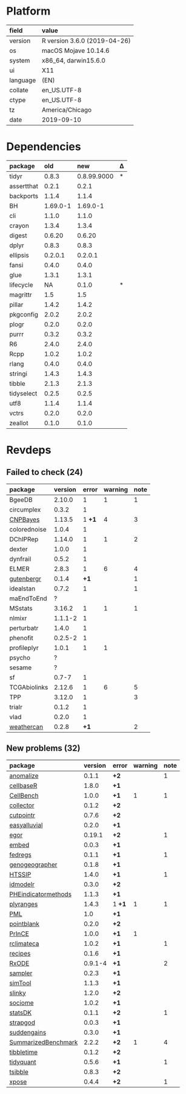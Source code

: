 # Platform

|field    |value                        |
|:--------|:----------------------------|
|version  |R version 3.6.0 (2019-04-26) |
|os       |macOS Mojave 10.14.6         |
|system   |x86_64, darwin15.6.0         |
|ui       |X11                          |
|language |(EN)                         |
|collate  |en_US.UTF-8                  |
|ctype    |en_US.UTF-8                  |
|tz       |America/Chicago              |
|date     |2019-09-10                   |

# Dependencies

|package    |old      |new         |Δ  |
|:----------|:--------|:-----------|:--|
|tidyr      |0.8.3    |0.8.99.9000 |*  |
|assertthat |0.2.1    |0.2.1       |   |
|backports  |1.1.4    |1.1.4       |   |
|BH         |1.69.0-1 |1.69.0-1    |   |
|cli        |1.1.0    |1.1.0       |   |
|crayon     |1.3.4    |1.3.4       |   |
|digest     |0.6.20   |0.6.20      |   |
|dplyr      |0.8.3    |0.8.3       |   |
|ellipsis   |0.2.0.1  |0.2.0.1     |   |
|fansi      |0.4.0    |0.4.0       |   |
|glue       |1.3.1    |1.3.1       |   |
|lifecycle  |NA       |0.1.0       |*  |
|magrittr   |1.5      |1.5         |   |
|pillar     |1.4.2    |1.4.2       |   |
|pkgconfig  |2.0.2    |2.0.2       |   |
|plogr      |0.2.0    |0.2.0       |   |
|purrr      |0.3.2    |0.3.2       |   |
|R6         |2.4.0    |2.4.0       |   |
|Rcpp       |1.0.2    |1.0.2       |   |
|rlang      |0.4.0    |0.4.0       |   |
|stringi    |1.4.3    |1.4.3       |   |
|tibble     |2.1.3    |2.1.3       |   |
|tidyselect |0.2.5    |0.2.5       |   |
|utf8       |1.1.4    |1.1.4       |   |
|vctrs      |0.2.0    |0.2.0       |   |
|zeallot    |0.1.0    |0.1.0       |   |

# Revdeps

## Failed to check (24)

|package                              |version |error    |warning |note |
|:------------------------------------|:-------|:--------|:-------|:----|
|BgeeDB                               |2.10.0  |1        |1       |1    |
|circumplex                           |0.3.2   |1        |        |     |
|[CNPBayes](failures.md#cnpbayes)     |1.13.5  |1 __+1__ |4       |3    |
|colorednoise                         |1.0.4   |1        |        |     |
|DChIPRep                             |1.14.0  |1        |1       |2    |
|dexter                               |1.0.0   |1        |        |     |
|dynfrail                             |0.5.2   |1        |        |     |
|ELMER                                |2.8.3   |1        |6       |4    |
|[gutenbergr](failures.md#gutenbergr) |0.1.4   |__+1__   |        |1    |
|idealstan                            |0.7.2   |1        |        |1    |
|maEndToEnd                           |?       |         |        |     |
|MSstats                              |3.16.2  |1        |1       |1    |
|nlmixr                               |1.1.1-2 |1        |        |     |
|perturbatr                           |1.4.0   |1        |        |     |
|phenofit                             |0.2.5-2 |1        |        |     |
|profileplyr                          |1.0.1   |1        |1       |     |
|psycho                               |?       |         |        |     |
|sesame                               |?       |         |        |     |
|sf                                   |0.7-7   |1        |        |     |
|TCGAbiolinks                         |2.12.6  |1        |6       |5    |
|TPP                                  |3.12.0  |1        |        |3    |
|trialr                               |0.1.2   |1        |        |     |
|vlad                                 |0.2.0   |1        |        |     |
|[weathercan](failures.md#weathercan) |0.2.8   |__+1__   |        |2    |

## New problems (32)

|package                                                |version |error    |warning |note |
|:------------------------------------------------------|:-------|:--------|:-------|:----|
|[anomalize](problems.md#anomalize)                     |0.1.1   |__+2__   |        |1    |
|[cellbaseR](problems.md#cellbaser)                     |1.8.0   |__+1__   |        |     |
|[CellBench](problems.md#cellbench)                     |1.0.0   |__+1__   |1       |1    |
|[collector](problems.md#collector)                     |0.1.2   |__+2__   |        |     |
|[cutpointr](problems.md#cutpointr)                     |0.7.6   |__+2__   |        |     |
|[easyalluvial](problems.md#easyalluvial)               |0.2.0   |__+1__   |        |     |
|[egor](problems.md#egor)                               |0.19.1  |__+2__   |        |1    |
|[embed](problems.md#embed)                             |0.0.3   |__+1__   |        |     |
|[fedregs](problems.md#fedregs)                         |0.1.1   |__+1__   |        |1    |
|[genogeographer](problems.md#genogeographer)           |0.1.8   |__+1__   |        |     |
|[HTSSIP](problems.md#htssip)                           |1.4.0   |__+1__   |        |1    |
|[idmodelr](problems.md#idmodelr)                       |0.3.0   |__+2__   |        |     |
|[PHEindicatormethods](problems.md#pheindicatormethods) |1.1.3   |__+1__   |        |     |
|[plyranges](problems.md#plyranges)                     |1.4.3   |1 __+1__ |1       |1    |
|[PML](problems.md#pml)                                 |1.0     |__+1__   |        |     |
|[pointblank](problems.md#pointblank)                   |0.2.0   |__+2__   |        |     |
|[PrInCE](problems.md#prince)                           |1.0.0   |__+1__   |1       |     |
|[rclimateca](problems.md#rclimateca)                   |1.0.2   |__+1__   |        |1    |
|[recipes](problems.md#recipes)                         |0.1.6   |__+1__   |        |     |
|[RxODE](problems.md#rxode)                             |0.9.1-4 |__+1__   |        |2    |
|[sampler](problems.md#sampler)                         |0.2.3   |__+1__   |        |     |
|[simTool](problems.md#simtool)                         |1.1.3   |__+1__   |        |     |
|[slinky](problems.md#slinky)                           |1.2.0   |__+2__   |        |     |
|[sociome](problems.md#sociome)                         |1.0.2   |__+1__   |        |     |
|[statsDK](problems.md#statsdk)                         |0.1.1   |__+2__   |        |1    |
|[strapgod](problems.md#strapgod)                       |0.0.3   |__+1__   |        |     |
|[suddengains](problems.md#suddengains)                 |0.3.0   |__+1__   |        |     |
|[SummarizedBenchmark](problems.md#summarizedbenchmark) |2.2.2   |__+2__   |1       |4    |
|[tibbletime](problems.md#tibbletime)                   |0.1.2   |__+2__   |        |     |
|[tidyquant](problems.md#tidyquant)                     |0.5.6   |__+1__   |        |1    |
|[tsibble](problems.md#tsibble)                         |0.8.3   |__+2__   |        |     |
|[xpose](problems.md#xpose)                             |0.4.4   |__+2__   |        |1    |

